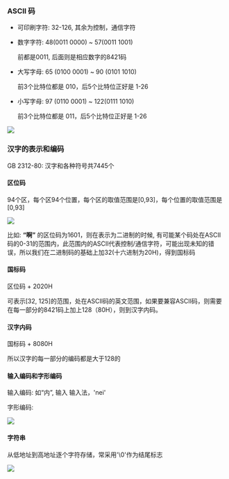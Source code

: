 

### ASCII 码

- 可印刷字符: 32-126, 其余为控制，通信字符
- 数字字符: 48(0011 0000) \~ 57(0011 1001)
	
	前都是0011, 后面则是相应数字的8421码

- 大写字母: 65 (0100 0001) \~ 90 (0101 1010)
	
	前3个比特位都是 010，后5个比特位正好是 1-26

- 小写字母: 97 (0110 0001) \~ 122(0111 1010)

	前3个比特位都是 011，后5个比特位正好是 1-26

<img src="../../images/QQ截图20201201234621.png">

### 汉字的表示和编码

GB 2312-80: 汉字和各种符号共7445个

#### 区位码

94个区，每个区94个位置，每个区的取值范围是[0,93]，每个位置的取值范围是[0,93]

<img src="../../images/QQ截图20201202000316.png">

比如: **“啊”** 的区位码为1601，则在表示为二进制的时候, 有可能某个码处在ASCII码的0-31的范围内，此范围内的ASCII代表控制/通信字符，可能出现未知的错误，所以我们在二进制码的基础上加32(十六进制为20H)，得到国标码

#### 国标码

区位码 + 2020H

可表示[32, 125]的范围，处在ASCII码的英文范围，如果要兼容ASCII码，则需要在每一部分的8421码上加上128（80H），则到汉字内码。

#### 汉字内码

国标码 + 8080H

所以汉字的每一部分的编码都是大于128的

#### 输入编码和字形编码

输入编码: 如“内”, 输入 输入法，'nei'

字形编码: 

<img src="../../images/QQ截图20201202002410.png">

#### 字符串

从低地址到高地址逐个字符存储，常采用'\0'作为结尾标志

<img src="../../images/QQ截图20201202002822.png">